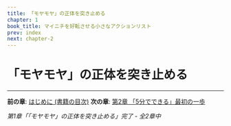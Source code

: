```yaml
---
title: 「モヤモヤ」の正体を突き止める
chapter: 1
book_title: マイニチを好転させる小さなアクションリスト
prev: index
next: chapter-2
---
```


# 「モヤモヤ」の正体を突き止める



---

**前の章**: [はじめに (書籍の目次)](index.md)
**次の章**: [第2章 「5分でできる」最初の一歩](chapter-2.md)

*第1章「「モヤモヤ」の正体を突き止める」完了 - 全2章中*
